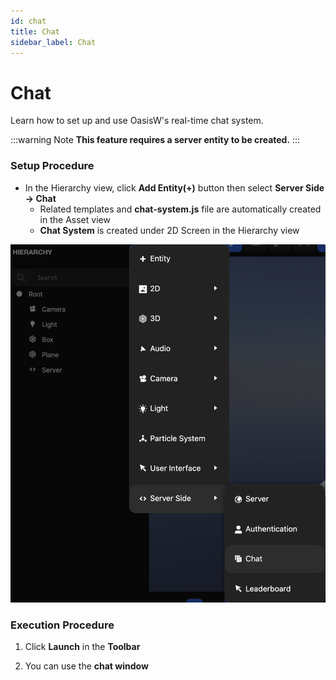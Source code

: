 ```yaml
---
id: chat
title: Chat
sidebar_label: Chat
---
```


# Chat

Learn how to set up and use OasisW's real-time chat system.

:::warning Note
**This feature requires a server entity to be created.**
:::

### Setup Procedure

- In the Hierarchy view, click **Add Entity(+)** button then select **Server Side → Chat**
    - Related templates and **chat-system.js** file are automatically created in the Asset view
    - **Chat System** is created under 2D Screen in the Hierarchy view

![Server](/img/usage-guide/11_chat.png)

### Execution Procedure

1. Click **Launch** in the **Toolbar**

2. You can use the **chat window**

